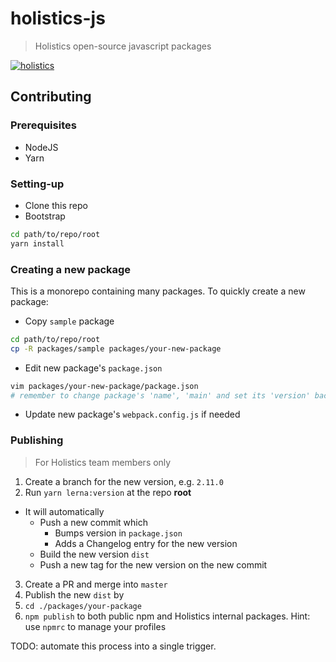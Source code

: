 # holistics-js

> Holistics open-source javascript packages

[![holistics](https://circleci.com/gh/holistics/js.svg?style=svg)](https://circleci.com/gh/holistics/js)

## Contributing

### Prerequisites

* NodeJS
* Yarn

### Setting-up

* Clone this repo
* Bootstrap

```bash
cd path/to/repo/root
yarn install
```

### Creating a new package

This is a monorepo containing many packages. To quickly create a new package:

* Copy `sample` package

```bash
cd path/to/repo/root
cp -R packages/sample packages/your-new-package
```

* Edit new package's `package.json`

```bash
vim packages/your-new-package/package.json
# remember to change package's 'name', 'main' and set its 'version' back to '0.0.0'
```

* Update new package's `webpack.config.js` if needed

### Publishing

> For Holistics team members only

1. Create a branch for the new version, e.g. `2.11.0`
2. Run `yarn lerna:version` at the repo **root**
  * It will automatically
    * Push a new commit which
      * Bumps version in `package.json`
      * Adds a Changelog entry for the new version
    * Build the new version `dist`
    * Push a new tag for the new version on the new commit
3. Create a PR and merge into `master`
4. Publish the new `dist` by
  1. `cd ./packages/your-package`
  2. `npm publish` to both public npm and Holistics internal packages. Hint: use `npmrc` to manage your profiles

TODO: automate this process into a single trigger.

